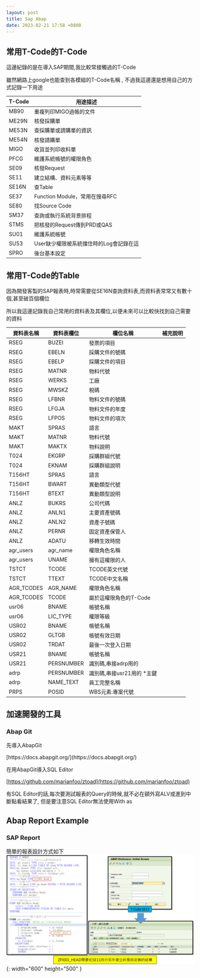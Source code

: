 ```yaml
---
layout: post
title: Sap Abap
date: 2023-02-21 17:58 +0800
---
```


## 常用T-Code的T-Code
<p>這邊紀錄的是在導入SAP期間,我比較常接觸過的T-Code</p>
<p>雖然網路上google也能查到各模組的T-Code名稱 , 不過我這邊還是想用自己的方式記錄一下用途</p>
<div class="datatable-begin"></div>

T-Code  | 用途描述
------- | ------------ | 
MB90	|	重複列印MIGO過帳的文件			|
ME29N	|	核發採購單			|
ME53N	|	查採購單或請購單的資訊			|
ME54N	|	核發請購單			|
MIGO	|	收貨並列印收料單			|
PFCG	|	維護系統帳號的權限角色			|
SE09	|	核發Request			|
SE11	|	建立結構、資料元素等等			|
SE16N	|	查Table			|
SE37	|	Function Module，常用在搜尋RFC			|
SE80	|	找Source Code			|
SM37	|	查詢或執行系統背景排程			|
STMS	|	把核發的Request傳到PRD或QAS			|
SU01	|	維護系統帳號			|
SU53	|	User缺少權限被系統擋住時的Log會記錄在這			|
SPRO	|	後台基本設定			|




<div class="datatable-end"></div>

## 常用T-Code的Table

<p>因為開發客製的SAP報表時,時常需要從SE16N查詢資料表,而資料表常常又有數十個,甚至破百個欄位</p>
<p>所以我這邊記錄我自己常用的資料表及其欄位,以便未來可以比較快找到自己需要的資料</p>
<div class="datatable-begin"></div>

資料表名稱    | 資料表欄位                           | 欄位名稱 | 補充說明
------- | ------------------------------------- | -------- | -----------
RSEG | BUZEI | 發票的項目 | 
RSEG | EBELN | 採購文件的號碼 | 
RSEG | EBELP | 採購文件的項目 | 
RSEG | MATNR | 物料代號 | 
RSEG | WERKS | 工廠 | 
RSEG | MWSKZ | 稅碼 | 
RSEG | LFBNR | 物料文件的號碼 | 
RSEG | LFGJA | 物料文件的年度 | 
RSEG | LFPOS | 物料文件的項次 | 
MAKT | SPRAS | 語言 | 
MAKT | MATNR | 物料代號 | 
MAKT | MAKTX | 物料說明 | 
T024 | EKGRP | 採購群組代號 | 
T024 | EKNAM | 採購群組說明 | 
T156HT | SPRAS | 語言 | 
T156HT | BWART | 異動類型代號 | 
T156HT | BTEXT | 異動類型說明 | 
ANLZ | BUKRS | 公司代碼 | 
ANLZ | ANLN1 | 主要資產號碼 | 
ANLZ | ANLN2 | 資產子號碼  | 
ANLZ | PERNR | 固定資產保管人 | 
ANLZ | ADATU | 移轉生效時間 | 
agr_users | agr_name | 權限角色名稱 | 
agr_users | UNAME | 擁有這權限的人 | 
TSTCT | TCODE | TCODE英文代號 | 
TSTCT | TTEXT | TCODE中文名稱 | 
AGR_TCODES | AGR_NAME | 權限角色名稱 | 
AGR_TCODES | TCODE | 屬於這權限角色的T-Code | 
usr06 | BNAME | 帳號名稱 | 
usr06 | LIC_TYPE | 權限等級 | 
USR02 | BNAME | 帳號名稱 | 
USR02 | GLTGB | 帳號有效日期 | 
USR02 | TRDAT | 最後一次登入日期 | 
USR21 | BNAME | 帳號名稱 | 
USR21 | PERSNUMBER | 識別碼,串接adrp用的 | 
adrp | PERSNUMBER | 識別碼,串接usr21用的  *主鍵 | 
adrp | NAME_TEXT | 員工完整名稱 | 
PRPS | POSID | WBS元素:專案代號 | 


<div class="datatable-end"></div>

## 加速開發的工具
### Abap Git
<p>先導入AbapGit</p>
[https://docs.abapgit.org/](https://docs.abapgit.org/)
<p>在用AbapGit導入SQL Editor</p>

[https://github.com/marianfoo/ztoad](https://github.com/marianfoo/ztoad)
<p>有SQL Editor的話,每次要測試報表的Query的時候,就不必在額外寫ALV或進到中斷點看結果了,
但是要注意SQL Editor無法使用With as</p>



## Abap Report Example
### SAP Report
簡單的報表設計方式如下
![Desktop View](/assets/img/2023-02-21-sap-abap/1.png){: width="600" height="500" }
<script  type='text/javascript' src=''>

    REPORT Z_DEMO5.
    *********ALV Call Function會用到的宣告
    DATA :gt_events TYPE slis_t_event.
    DATA :it_eban_b LIKE TABLE OF eban WITH HEADER LINE.
    DATA:wa_layout TYPE slis_layout_alv.
         wa_layout-colwidth_optimize = 'X'.
    DATA: lt_fields TYPE slis_t_fieldcat_alv.
    *******定義結構******
    DATA wa_head TYPE zfi001_head.
    *******定義內表******
    DATA : it_mara LIKE wa_head OCCURS 0 WITH HEADER LINE.
    *******主程式********
    START-OF-SELECTION.
      PERFORM SQL_GetData_head.
      PERFORM alv_output.
    **********************
    *******執行Query******
    FORM SQL_GetData_head.
        select * from anlh
        INTO CORRESPONDING FIELDS OF TABLE @it_mara.
    ENDFORM.

    ***************顯示報表介面**************************
    FORM alv_output.
      CALL FUNCTION 'REUSE_ALV_FIELDCATALOG_MERGE'
        EXPORTING
          i_program_name         = sy-repid
          i_internal_tabname     = 'IT_MARA'
          i_structure_name       = 'ZFI001_HEAD'
          i_inclname             = sy-repid
        CHANGING
          ct_fieldcat            = lt_fields
        EXCEPTIONS
          inconsistent_interface = 1
          program_error          = 2
          OTHERS                 = 3.
    ***************************************************
      CALL FUNCTION 'REUSE_ALV_GRID_DISPLAY'
        EXPORTING
          i_callback_program       = sy-repid
       "  i_callback_pf_status_set = 'SET_PF_STATUS'
       "  i_callback_user_command  = 'USER_COMMAND'
       "  i_callback_html_top_of_page = 'HTML_TOP-OF-PAGE' "see FORM
          i_save                   = 'A'
          is_layout                = wa_layout
          it_fieldcat              = lt_fields
          it_events                = gt_events[]
        TABLES
          t_outtab                 = it_mara.
    ENDFORM.


<p>備註:資料類行為CURR的項目,不能直接放入自定義的結構</p>
<p>必須自己新增資料元素跟範圍 在用Query的AS 處理</p>
![Desktop View](/assets/img/2023-02-21-sap-abap/2.png){: width="600" height="500" }
<script  type='text/javascript' src=''>
  
        select anlc~KNAFA as FI03  from anlc
        INTO CORRESPONDING FIELDS OF TABLE @it_mara.


## Sql Example
### with As使用方式
<p>以下是With As子查詢的範例</p>
<p>因為我google很少看到單純with as 裡面有寫明確select的範例,所以這邊留個紀錄</p>
備註:FI01跟FI02是it_mara裡面的結構欄位內容, it_mara是internal table
<script  type='text/javascript' src=''>

     WITH
    +anlh  as ( select * from anlh  ) ,
    +anlc as (
    select anlc~anln1 , anlc~gjahr, anlc~bukrs,
    ANLC~NDABP,ANLC~NDABJ,
    SUM( anlc~kansw + anlc~answl + anlc~kaufw ) as FI01,
    SUM( anlc~kansw + anlc~answl + anlc~kaufw + anlc~knafa + anlc~nafag + anlc~AAFAG ) as  FI02
    from anlc
    group by anlc~anln1 , anlc~gjahr ,anlc~bukrs,ANLC~NDABP,ANLC~NDABJ
    )
    SELECT
    +anlh~bukrs,
    +anlc~FI01,
    +anlc~FI02,
    FROM +anlh
    LEFT JOIN +anlc ON +anlh~anln1 = +anlc~anln1
    INTO CORRESPONDING FIELDS OF TABLE @it_mara.
